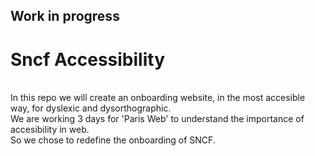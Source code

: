 ## Work in progress
# Sncf Accessibility
<br>In this repo we will create an onboarding website, in the most accesible way, for dyslexic and dysorthographic.
<br>We are working 3 days for 'Paris Web' to understand the importance of accesibility in web.
<br>So we chose to redefine the onboarding of SNCF.

